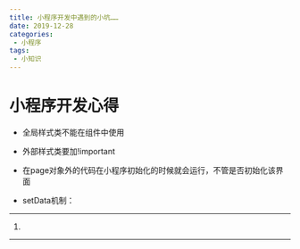 ```yaml
--- 
title: 小程序开发中遇到的小坑……
date: 2019-12-28
categories: 
 - 小程序
tags: 
 - 小知识
---
```

# 小程序开发心得

* 全局样式类不能在组件中使用

* 外部样式类要加!important

* 在page对象外的代码在小程序初始化的时候就会运行，不管是否初始化该界面

* setData机制：

****
1. 
****




